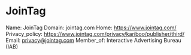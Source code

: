 
# JoinTag

Name: JoinTag
Domain: jointag.com
Home: https://www.jointag.com/
Privacy_policy: https://www.jointag.com/privacy/kariboo/publisher/third/
Email: privacy@jointag.com
Member_of: Interactive Advertising Bureau (IAB)
